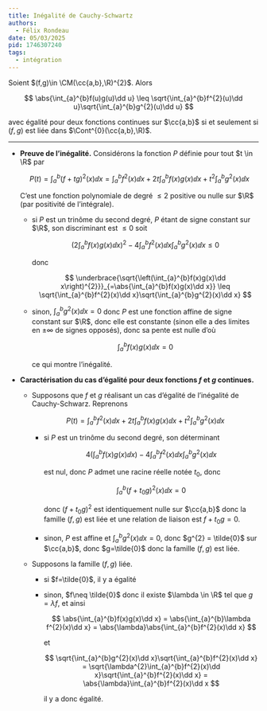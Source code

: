 ```yaml
---
title: Inégalité de Cauchy-Schwartz
authors:
  - Félix Rondeau
date: 05/03/2025
pid: 1746307240
tags:
  - intégration
---
```


Soient $(f,g)\in \CM(\cc{a,b},\R)^{2}$. Alors

$$
    \abs{\int_{a}^{b}f(u)g(u)\dd u} \leq \sqrt{\int_{a}^{b}f^{2}(u)\dd u}\sqrt{\int_{a}^{b}g^{2}(u)\dd u}
$$

avec égalité pour deux fonctions continues sur $\cc{a,b}$ si et seulement si $(f,g)$ est liée dans $\Cont^{0}(\cc{a,b},\R)$.

---

- **Preuve de l’inégalité.**
  Considérons la fonction $P$ définie pour tout $t \in \R$ par

  $$
      P(t) = \int_{a}^{b}(f+tg)^{2}(x)\dd x = \int_{a}^{b}f^{2}(x)\dd x + 2t \int_{a}^{b}f(x)g(x)\dd x + t^{2}\int_{a}^{b}g^{2}(x)\dd x
  $$

  C’est une fonction polynomiale de degré $\leq 2$ positive ou nulle sur $\R$ (par positivité de l’intégrale).

  - si $P$ est un trinôme du second degré, $P$ étant de signe constant sur $\R$, son discriminant est $\leq 0$ soit

    $$
        \left(2\int_{a}^{b}f(x)g(x)\dd x\right)^{2} - 4 \int_{a}^{b}f^{2}(x)\dd x \int_{a}^{b}g^{2}(x)\dd x \leq 0
    $$

    donc

    $$
        \underbrace{\sqrt{\left(\int_{a}^{b}f(x)g(x)\dd x\right)^{2}}}_{=\abs{\int_{a}^{b}f(x)g(x)\dd x}} \leq \sqrt{\int_{a}^{b}f^{2}(x)\dd x}\sqrt{\int_{a}^{b}g^{2}(x)\dd x}
    $$

  - sinon, $\int_{a}^{b}g^{2}(x)\dd x = 0$ donc $P$ est une fonction affine de signe constant sur $\R$, donc elle est constante (sinon elle a des limites en $\pm \infty$ de signes opposés), donc sa pente est nulle d’où

    $$
        \int_{a}^{b}f(x)g(x)\dd x = 0
    $$

    ce qui montre l’inégalité.

- **Caractérisation du cas d’égalité pour deux fonctions $f$ et $g$ continues.**

  - Supposons que $f$ et $g$ réalisant un cas d’égalité de l’inégalité de Cauchy-Schwarz. Reprenons

    $$
        P(t) = \int_{a}^{b}f^{2}(x)\dd x + 2t \int_{a}^{b}f(x)g(x)\dd x + t^{2}\int_{a}^{b}g^{2}(x)\dd x
    $$

    - si $P$ est un trinôme du second degré, son déterminant

      $$
          4 \left(\int_{a}^{b}f(x)g(x)\dd x\right) - 4 \int_{a}^{b}f^{2}(x)\dd x \int_{a}^{b}g^{2}(x)\dd x
      $$

      est nul, donc $P$ admet une racine réelle notée $t_{0}$, donc

      $$
          \int_{a}^{b}(f+t_{0}g)^{2}(x)\dd x = 0
      $$

      donc $(f+t_{0}g)^{2}$ est identiquement nulle sur $\cc{a,b}$ donc la famille $(f,g)$ est liée et une relation de liaison est $f+t_{0}g = 0$.

    - sinon, $P$ est affine et $\int_{a}^{b}g^{2}(x)\dd x = 0$, donc $g^{2} = \tilde{0}$ sur $\cc{a,b}$, donc $g=\tilde{0}$ donc la famille $(f,g)$ est liée.

  - Supposons la famille $(f,g)$ liée.

    - si $f=\tilde{0}$, il y a égalité
    - sinon, $f\neq \tilde{0}$ donc il existe $\lambda \in \R$ tel que $g = \lambda f$, et ainsi

      $$
          \abs{\int_{a}^{b}f(x)g(x)\dd x} = \abs{\int_{a}^{b}\lambda f^{2}(x)\dd x} = \abs{\lambda}\abs{\int_{a}^{b}f^{2}(x)\dd x}
      $$

      et

      $$
          \sqrt{\int_{a}^{b}g^{2}(x)\dd x}\sqrt{\int_{a}^{b}f^{2}(x)\dd x} = \sqrt{\lambda^{2}\int_{a}^{b}f^{2}(x)\dd x}\sqrt{\int_{a}^{b}f^{2}(x)\dd x} = \abs{\lambda}\int_{a}^{b}f^{2}(x)\dd x
      $$

      il y a donc égalité.

